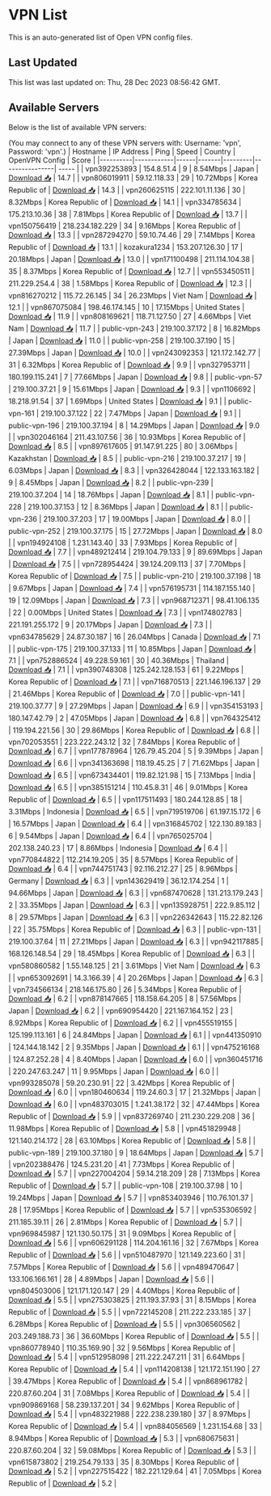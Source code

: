 # VPN List

This is an auto-generated list of Open VPN config files.

## Last Updated

This list was last updated on: Thu, 28 Dec 2023 08:56:42 GMT.

## Available Servers

Below is the list of available VPN servers:

(You may connect to any of these VPN servers with: Username: 'vpn', Password: 'vpn'.)
| Hostname | IP Address | Ping | Speed | Country | OpenVPN Config | Score |
|----------|------------|------|-------|---------|----------------| ----- |
| vpn392253893 | 154.8.51.4 | 9 | 8.54Mbps | Japan | [Download 📥](./configs/server_0_JP.ovpn) | 14.7 |
| vpn806019911 | 59.12.118.33 | 29 | 10.72Mbps | Korea Republic of | [Download 📥](./configs/server_1_KR.ovpn) | 14.3 |
| vpn260625115 | 222.101.11.136 | 30 | 8.32Mbps | Korea Republic of | [Download 📥](./configs/server_2_KR.ovpn) | 14.1 |
| vpn334785634 | 175.213.10.36 | 38 | 7.81Mbps | Korea Republic of | [Download 📥](./configs/server_3_KR.ovpn) | 13.7 |
| vpn150756419 | 218.234.182.229 | 34 | 9.16Mbps | Korea Republic of | [Download 📥](./configs/server_4_KR.ovpn) | 13.3 |
| vpn287294270 | 59.10.74.46 | 29 | 7.14Mbps | Korea Republic of | [Download 📥](./configs/server_5_KR.ovpn) | 13.1 |
| kozakura1234 | 153.207.126.30 | 17 | 20.18Mbps | Japan | [Download 📥](./configs/server_6_JP.ovpn) | 13.0 |
| vpn171100498 | 211.114.104.38 | 35 | 8.37Mbps | Korea Republic of | [Download 📥](./configs/server_7_KR.ovpn) | 12.7 |
| vpn553450511 | 211.229.254.4 | 38 | 1.58Mbps | Korea Republic of | [Download 📥](./configs/server_8_KR.ovpn) | 12.3 |
| vpn816270212 | 115.72.26.145 | 34 | 26.23Mbps | Viet Nam | [Download 📥](./configs/server_9_VN.ovpn) | 12.1 |
| vpn867075084 | 198.46.174.145 | 10 | 17.15Mbps | United States | [Download 📥](./configs/server_10_US.ovpn) | 11.9 |
| vpn808169621 | 118.71.127.50 | 27 | 4.66Mbps | Viet Nam | [Download 📥](./configs/server_11_VN.ovpn) | 11.7 |
| public-vpn-243 | 219.100.37.172 | 8 | 16.82Mbps | Japan | [Download 📥](./configs/server_12_JP.ovpn) | 11.0 |
| public-vpn-258 | 219.100.37.190 | 15 | 27.39Mbps | Japan | [Download 📥](./configs/server_13_JP.ovpn) | 10.0 |
| vpn243092353 | 121.172.142.77 | 31 | 6.32Mbps | Korea Republic of | [Download 📥](./configs/server_14_KR.ovpn) | 9.9 |
| vpn327953711 | 180.199.115.241 | 7 | 77.66Mbps | Japan | [Download 📥](./configs/server_15_JP.ovpn) | 9.8 |
| public-vpn-57 | 219.100.37.21 | 9 | 15.61Mbps | Japan | [Download 📥](./configs/server_16_JP.ovpn) | 9.3 |
| vpn1106692 | 18.218.91.54 | 37 | 1.69Mbps | United States | [Download 📥](./configs/server_17_US.ovpn) | 9.1 |
| public-vpn-161 | 219.100.37.122 | 22 | 7.47Mbps | Japan | [Download 📥](./configs/server_18_JP.ovpn) | 9.1 |
| public-vpn-196 | 219.100.37.194 | 8 | 14.29Mbps | Japan | [Download 📥](./configs/server_19_JP.ovpn) | 9.0 |
| vpn302046164 | 211.43.107.56 | 36 | 10.93Mbps | Korea Republic of | [Download 📥](./configs/server_20_KR.ovpn) | 8.5 |
| vpn897617605 | 91.147.91.225 | 80 | 3.06Mbps | Kazakhstan | [Download 📥](./configs/server_21_KZ.ovpn) | 8.5 |
| public-vpn-216 | 219.100.37.217 | 19 | 6.03Mbps | Japan | [Download 📥](./configs/server_22_JP.ovpn) | 8.3 |
| vpn326428044 | 122.133.163.182 | 9 | 8.45Mbps | Japan | [Download 📥](./configs/server_23_JP.ovpn) | 8.2 |
| public-vpn-239 | 219.100.37.204 | 14 | 18.76Mbps | Japan | [Download 📥](./configs/server_24_JP.ovpn) | 8.1 |
| public-vpn-228 | 219.100.37.153 | 12 | 8.36Mbps | Japan | [Download 📥](./configs/server_25_JP.ovpn) | 8.1 |
| public-vpn-236 | 219.100.37.203 | 17 | 19.00Mbps | Japan | [Download 📥](./configs/server_26_JP.ovpn) | 8.0 |
| public-vpn-252 | 219.100.37.175 | 15 | 27.72Mbps | Japan | [Download 📥](./configs/server_27_JP.ovpn) | 8.0 |
| vpn194924108 | 1.231.143.40 | 33 | 7.93Mbps | Korea Republic of | [Download 📥](./configs/server_28_KR.ovpn) | 7.7 |
| vpn489212414 | 219.104.79.133 | 9 | 89.69Mbps | Japan | [Download 📥](./configs/server_29_JP.ovpn) | 7.5 |
| vpn728954424 | 39.124.209.113 | 37 | 7.70Mbps | Korea Republic of | [Download 📥](./configs/server_30_KR.ovpn) | 7.5 |
| public-vpn-210 | 219.100.37.198 | 18 | 9.67Mbps | Japan | [Download 📥](./configs/server_31_JP.ovpn) | 7.4 |
| vpn576195731 | 114.187.155.140 | 19 | 12.09Mbps | Japan | [Download 📥](./configs/server_32_JP.ovpn) | 7.3 |
| vpn968712371 | 98.41.106.135 | 22 | 0.00Mbps | United States | [Download 📥](./configs/server_33_US.ovpn) | 7.3 |
| vpn174802783 | 221.191.255.172 | 9 | 20.17Mbps | Japan | [Download 📥](./configs/server_34_JP.ovpn) | 7.3 |
| vpn634785629 | 24.87.30.187 | 16 | 26.04Mbps | Canada | [Download 📥](./configs/server_35_CA.ovpn) | 7.1 |
| public-vpn-175 | 219.100.37.133 | 11 | 10.85Mbps | Japan | [Download 📥](./configs/server_36_JP.ovpn) | 7.1 |
| vpn752886524 | 49.228.59.161 | 30 | 40.36Mbps | Thailand | [Download 📥](./configs/server_37_TH.ovpn) | 7.1 |
| vpn390748308 | 125.242.128.153 | 61 | 9.22Mbps | Korea Republic of | [Download 📥](./configs/server_38_KR.ovpn) | 7.1 |
| vpn716870513 | 221.146.196.137 | 29 | 21.46Mbps | Korea Republic of | [Download 📥](./configs/server_39_KR.ovpn) | 7.0 |
| public-vpn-141 | 219.100.37.77 | 9 | 27.29Mbps | Japan | [Download 📥](./configs/server_40_JP.ovpn) | 6.9 |
| vpn354153193 | 180.147.42.79 | 2 | 47.05Mbps | Japan | [Download 📥](./configs/server_41_JP.ovpn) | 6.8 |
| vpn764325412 | 119.194.221.56 | 30 | 29.86Mbps | Korea Republic of | [Download 📥](./configs/server_42_KR.ovpn) | 6.8 |
| vpn702053551 | 223.222.243.12 | 32 | 7.84Mbps | Korea Republic of | [Download 📥](./configs/server_43_KR.ovpn) | 6.7 |
| vpn177878964 | 126.79.45.204 | 5 | 9.39Mbps | Japan | [Download 📥](./configs/server_44_JP.ovpn) | 6.6 |
| vpn341363698 | 118.19.45.25 | 7 | 71.62Mbps | Japan | [Download 📥](./configs/server_45_JP.ovpn) | 6.5 |
| vpn673434401 | 119.82.121.98 | 15 | 7.13Mbps | India | [Download 📥](./configs/server_46_IN.ovpn) | 6.5 |
| vpn385151214 | 110.45.8.31 | 46 | 9.01Mbps | Korea Republic of | [Download 📥](./configs/server_47_KR.ovpn) | 6.5 |
| vpn117511493 | 180.244.128.85 | 18 | 3.31Mbps | Indonesia | [Download 📥](./configs/server_48_ID.ovpn) | 6.5 |
| vpn719519706 | 61.197.15.172 | 6 | 16.57Mbps | Japan | [Download 📥](./configs/server_49_JP.ovpn) | 6.4 |
| vpn316845702 | 122.130.89.183 | 6 | 9.54Mbps | Japan | [Download 📥](./configs/server_50_JP.ovpn) | 6.4 |
| vpn765025704 | 202.138.240.23 | 17 | 8.86Mbps | Indonesia | [Download 📥](./configs/server_51_ID.ovpn) | 6.4 |
| vpn770844822 | 112.214.19.205 | 35 | 8.57Mbps | Korea Republic of | [Download 📥](./configs/server_52_KR.ovpn) | 6.4 |
| vpn744751743 | 92.116.212.27 | 25 | 8.96Mbps | Germany | [Download 📥](./configs/server_53_DE.ovpn) | 6.3 |
| vpn143629419 | 36.12.174.254 | 1 | 94.66Mbps | Japan | [Download 📥](./configs/server_54_JP.ovpn) | 6.3 |
| vpn687470628 | 131.213.179.243 | 2 | 33.35Mbps | Japan | [Download 📥](./configs/server_55_JP.ovpn) | 6.3 |
| vpn135928751 | 222.9.85.112 | 8 | 29.57Mbps | Japan | [Download 📥](./configs/server_56_JP.ovpn) | 6.3 |
| vpn226342643 | 115.22.82.126 | 22 | 35.75Mbps | Korea Republic of | [Download 📥](./configs/server_57_KR.ovpn) | 6.3 |
| public-vpn-131 | 219.100.37.64 | 11 | 27.21Mbps | Japan | [Download 📥](./configs/server_58_JP.ovpn) | 6.3 |
| vpn942117885 | 168.126.148.54 | 29 | 18.45Mbps | Korea Republic of | [Download 📥](./configs/server_59_KR.ovpn) | 6.3 |
| vpn580860582 | 1.55.148.125 | 21 | 3.61Mbps | Viet Nam | [Download 📥](./configs/server_60_VN.ovpn) | 6.3 |
| vpn653092691 | 14.3.166.39 | 4 | 20.26Mbps | Japan | [Download 📥](./configs/server_61_JP.ovpn) | 6.3 |
| vpn734566134 | 218.146.175.80 | 26 | 5.34Mbps | Korea Republic of | [Download 📥](./configs/server_62_KR.ovpn) | 6.2 |
| vpn878147665 | 118.158.64.205 | 8 | 57.56Mbps | Japan | [Download 📥](./configs/server_63_JP.ovpn) | 6.2 |
| vpn690954420 | 221.167.164.152 | 23 | 8.92Mbps | Korea Republic of | [Download 📥](./configs/server_64_KR.ovpn) | 6.2 |
| vpn455519155 | 125.199.113.161 | 6 | 24.84Mbps | Japan | [Download 📥](./configs/server_65_JP.ovpn) | 6.1 |
| vpn441350910 | 124.144.18.142 | 2 | 9.35Mbps | Japan | [Download 📥](./configs/server_66_JP.ovpn) | 6.1 |
| vpn475216168 | 124.87.252.28 | 4 | 8.40Mbps | Japan | [Download 📥](./configs/server_67_JP.ovpn) | 6.0 |
| vpn360451716 | 220.247.63.247 | 11 | 9.95Mbps | Japan | [Download 📥](./configs/server_68_JP.ovpn) | 6.0 |
| vpn993285078 | 59.20.230.91 | 22 | 3.42Mbps | Korea Republic of | [Download 📥](./configs/server_69_KR.ovpn) | 6.0 |
| vpn180460634 | 119.24.60.3 | 17 | 21.32Mbps | Japan | [Download 📥](./configs/server_70_JP.ovpn) | 6.0 |
| vpn483703015 | 1.241.38.172 | 32 | 47.44Mbps | Korea Republic of | [Download 📥](./configs/server_71_KR.ovpn) | 5.9 |
| vpn837269740 | 211.230.229.208 | 36 | 11.98Mbps | Korea Republic of | [Download 📥](./configs/server_72_KR.ovpn) | 5.8 |
| vpn451829948 | 121.140.214.172 | 28 | 63.10Mbps | Korea Republic of | [Download 📥](./configs/server_73_KR.ovpn) | 5.8 |
| public-vpn-189 | 219.100.37.180 | 9 | 18.64Mbps | Japan | [Download 📥](./configs/server_74_JP.ovpn) | 5.7 |
| vpn202388476 | 124.5.231.20 | 41 | 7.73Mbps | Korea Republic of | [Download 📥](./configs/server_75_KR.ovpn) | 5.7 |
| vpn227004204 | 59.14.218.209 | 28 | 7.13Mbps | Korea Republic of | [Download 📥](./configs/server_76_KR.ovpn) | 5.7 |
| public-vpn-108 | 219.100.37.98 | 10 | 19.24Mbps | Japan | [Download 📥](./configs/server_77_JP.ovpn) | 5.7 |
| vpn853403946 | 110.76.101.37 | 28 | 17.95Mbps | Korea Republic of | [Download 📥](./configs/server_78_KR.ovpn) | 5.7 |
| vpn535306592 | 211.185.39.11 | 26 | 2.81Mbps | Korea Republic of | [Download 📥](./configs/server_79_KR.ovpn) | 5.7 |
| vpn969845987 | 121.130.50.175 | 31 | 9.09Mbps | Korea Republic of | [Download 📥](./configs/server_80_KR.ovpn) | 5.6 |
| vpn606291128 | 114.204.161.16 | 32 | 7.67Mbps | Korea Republic of | [Download 📥](./configs/server_81_KR.ovpn) | 5.6 |
| vpn510487970 | 121.149.223.60 | 31 | 7.57Mbps | Korea Republic of | [Download 📥](./configs/server_82_KR.ovpn) | 5.6 |
| vpn489470647 | 133.106.166.161 | 28 | 4.89Mbps | Japan | [Download 📥](./configs/server_83_JP.ovpn) | 5.6 |
| vpn804503006 | 121.171.120.147 | 29 | 4.40Mbps | Korea Republic of | [Download 📥](./configs/server_84_KR.ovpn) | 5.5 |
| vpn275303825 | 211.193.37.93 | 31 | 8.15Mbps | Korea Republic of | [Download 📥](./configs/server_85_KR.ovpn) | 5.5 |
| vpn722145208 | 211.222.233.185 | 37 | 6.28Mbps | Korea Republic of | [Download 📥](./configs/server_86_KR.ovpn) | 5.5 |
| vpn306560562 | 203.249.188.73 | 36 | 36.60Mbps | Korea Republic of | [Download 📥](./configs/server_87_KR.ovpn) | 5.5 |
| vpn860778940 | 110.35.169.90 | 32 | 9.56Mbps | Korea Republic of | [Download 📥](./configs/server_88_KR.ovpn) | 5.4 |
| vpn512958098 | 211.222.247.211 | 31 | 6.64Mbps | Korea Republic of | [Download 📥](./configs/server_89_KR.ovpn) | 5.4 |
| vpn114208138 | 121.172.151.190 | 27 | 39.47Mbps | Korea Republic of | [Download 📥](./configs/server_90_KR.ovpn) | 5.4 |
| vpn868961782 | 220.87.60.204 | 31 | 7.08Mbps | Korea Republic of | [Download 📥](./configs/server_91_KR.ovpn) | 5.4 |
| vpn909869168 | 58.239.137.201 | 34 | 9.62Mbps | Korea Republic of | [Download 📥](./configs/server_92_KR.ovpn) | 5.4 |
| vpn483221988 | 222.238.239.180 | 37 | 8.97Mbps | Korea Republic of | [Download 📥](./configs/server_93_KR.ovpn) | 5.4 |
| vpn884056569 | 1.231.154.68 | 33 | 8.94Mbps | Korea Republic of | [Download 📥](./configs/server_94_KR.ovpn) | 5.3 |
| vpn680675631 | 220.87.60.204 | 32 | 59.08Mbps | Korea Republic of | [Download 📥](./configs/server_95_KR.ovpn) | 5.3 |
| vpn615873802 | 219.254.79.133 | 35 | 8.30Mbps | Korea Republic of | [Download 📥](./configs/server_96_KR.ovpn) | 5.2 |
| vpn227515422 | 182.221.129.64 | 41 | 7.05Mbps | Korea Republic of | [Download 📥](./configs/server_97_KR.ovpn) | 5.2 |
